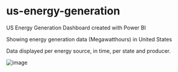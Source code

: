 # us-energy-generation
US Energy Generation Dashboard created with Power BI

Showing energy generation data (Megawatthours) in United States

Data displayed per energy source, in time, per state and producer.

![image](https://user-images.githubusercontent.com/125219883/219487761-7ac798bd-f11e-4225-8752-b222a6d98e8f.png)
